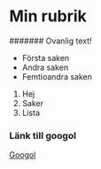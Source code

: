 # Min rubrik

####### Ovanlig text!

+ Första saken
+ Andra saken
+ Femtioandra saken

1. Hej
1. Saker
1. Lista

### Länk till googol
[Googol](http://www.google.se)